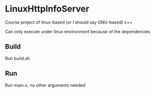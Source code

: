 # LinuxHttpInfoServer
Course project of linux-based (or I should say GNU-based) c++

Can only execute under linux environment because of the dependencies

## Build
Run build.sh

## Run
Run main.o, no other arguments needed

